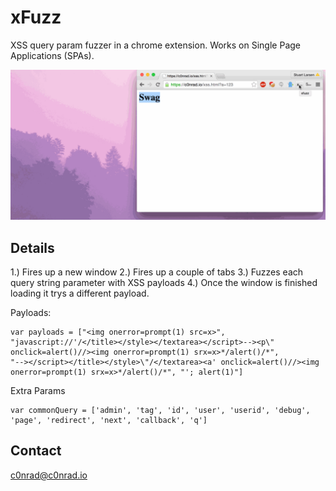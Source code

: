 # xFuzz

XSS query param fuzzer in a chrome extension. Works on Single Page Applications (SPAs).

![xfuzz](docs/xfuzz.gif)

## Details

1.) Fires up a new window
2.) Fires up a couple of tabs
3.) Fuzzes each query string parameter with XSS payloads
4.) Once the window is finished loading it trys a different payload.

Payloads:

```
var payloads = ["<img onerror=prompt(1) src=x>", "javascript://'/</title></style></textarea></script>--><p\" onclick=alert()//><img onerror=prompt(1) srx=x>*/alert()/*",
"--></script></title></style>\"/</textarea><a' onclick=alert()//><img onerror=prompt(1) srx=x>*/alert()/*", "'; alert(1)"]
```

Extra Params
```
var commonQuery = ['admin', 'tag', 'id', 'user', 'userid', 'debug', 'page', 'redirect', 'next', 'callback', 'q']
```

## Contact

c0nrad@c0nrad.io
